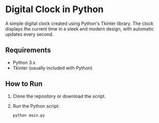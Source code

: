 # Digital Clock in Python

A simple digital clock created using Python's Tkinter library. The clock displays the current time in a sleek and modern design, with automatic updates every second.

## Requirements

- Python 3.x
- Tkinter (usually included with Python)

## How to Run

1. Clone the repository or download the script.
2. Run the Python script:

   ```bash
   python main.py